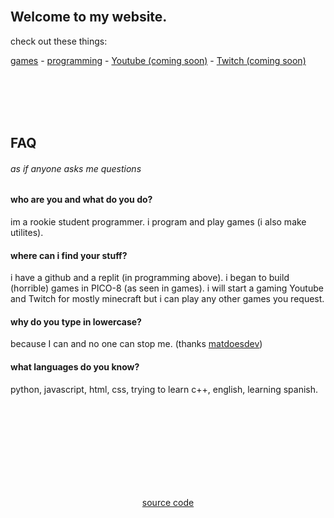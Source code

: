 <br>

## Welcome to my website.

check out these things:

[games](./games.html) - [programming](https://resite.link/echoby) - [Youtube (coming soon)](https://blank.org) - [Twitch (coming soon)](https://blank.org)

<br><br><br><br>

## FAQ
###### as if anyone asks me questions

#### who are you and what do you do?

im a rookie student programmer. i program and play games (i also make utilites).

#### where can i find your stuff?

i have a github and a replit (in programming above). i began to build (horrible) games in PICO-8 (as seen in games). i will start a gaming Youtube and Twitch for mostly minecraft but i can play any other games you request.

#### why do you type in lowercase?

because I can and no one can stop me. (thanks [matdoesdev](https://matdoes.dev))

#### what languages do you know?

python, javascript, html, css, trying to learn c++, english, learning spanish.


[Comment]: <> (End of Page)

<br><br><br><br><br><br><br><br>
<a href="https://github.com/ech0by/ech0by.github.io"><p style="text-align: center">source code</p></a>
